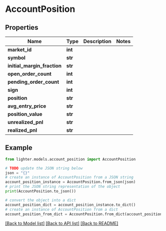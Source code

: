 # AccountPosition


## Properties

Name | Type | Description | Notes
------------ | ------------- | ------------- | -------------
**market_id** | **int** |  | 
**symbol** | **str** |  | 
**initial_margin_fraction** | **str** |  | 
**open_order_count** | **int** |  | 
**pending_order_count** | **int** |  | 
**sign** | **int** |  | 
**position** | **str** |  | 
**avg_entry_price** | **str** |  | 
**position_value** | **str** |  | 
**unrealized_pnl** | **str** |  | 
**realized_pnl** | **str** |  | 

## Example

```python
from lighter.models.account_position import AccountPosition

# TODO update the JSON string below
json = "{}"
# create an instance of AccountPosition from a JSON string
account_position_instance = AccountPosition.from_json(json)
# print the JSON string representation of the object
print(AccountPosition.to_json())

# convert the object into a dict
account_position_dict = account_position_instance.to_dict()
# create an instance of AccountPosition from a dict
account_position_from_dict = AccountPosition.from_dict(account_position_dict)
```
[[Back to Model list]](../README.md#documentation-for-models) [[Back to API list]](../README.md#documentation-for-api-endpoints) [[Back to README]](../README.md)


